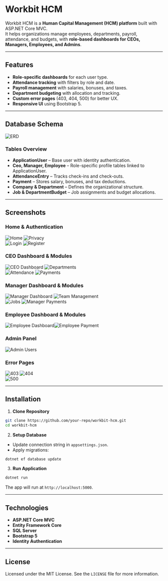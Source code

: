 # Workbit HCM

Workbit HCM is a **Human Capital Management (HCM) platform** built with ASP.NET Core MVC.  
It helps organizations manage employees, departments, payroll, attendance, and budgets, with **role-based dashboards for CEOs, Managers, Employees, and Admins**.

---

## Features
- **Role-specific dashboards** for each user type.
- **Attendance tracking** with filters by role and date.
- **Payroll management** with salaries, bonuses, and taxes.
- **Department budgeting** with allocation and tracking.
- **Custom error pages** (403, 404, 500) for better UX.
- **Responsive UI** using Bootstrap 5.

---

## Database Schema

![ERD](docs/screenshots/screenshot_21.png)

### Tables Overview
- **ApplicationUser** – Base user with identity authentication.
- **Ceo, Manager, Employee** – Role-specific profile tables linked to ApplicationUser.
- **AttendanceEntry** – Tracks check-ins and check-outs.
- **Payment** – Stores salary, bonuses, and tax deductions.
- **Company & Department** – Defines the organizational structure.
- **Job & DepartmentBudget** – Job assignments and budget allocations.

---

## Screenshots

### Home & Authentication
![Home](docs/screenshots/screenshot_1.png) ![Privacy](docs/screenshots/screenshot_2.png)  
![Login](docs/screenshots/screenshot_3.png) ![Register](docs/screenshots/screenshot_4.png)

### CEO Dashboard & Modules
![CEO Dashboard](docs/screenshots/screenshot_5.png) ![Departments](docs/screenshots/screenshot_6.png)  
![Attendance](docs/screenshots/screenshot_7.png) ![Payments](docs/screenshots/screenshot_8.png)

### Manager Dashboard & Modules
![Manager Dashboard](docs/screenshots/screenshot_12.png) ![Team Management](docs/screenshots/screenshot_13.png)  
![Jobs](docs/screenshots/screenshot_14.png) ![Manager Payments](docs/screenshots/screenshot_11.png)  


### Employee Dashboard & Modules
![Employee Dashboard](docs/screenshots/screenshot_12.png)![Employee Payment](docs/screenshots/screenshot_17.png)

### Admin Panel
![Admin Users](docs/screenshots/screenshot_16.png)

### Error Pages
![403](docs/screenshots/screenshot_20.png) ![404](docs/screenshots/screenshot_18.png)  
![500](docs/screenshots/screenshot_19.png)

---

## Installation

1. **Clone Repository**
```bash
git clone https://github.com/your-repo/workbit-hcm.git
cd workbit-hcm
```

2. **Setup Database**
- Update connection string in `appsettings.json`.
- Apply migrations:
```bash
dotnet ef database update
```

3. **Run Application**
```bash
dotnet run
```

The app will run at `http://localhost:5000`.

---

## Technologies
- **ASP.NET Core MVC**
- **Entity Framework Core**
- **SQL Server**
- **Bootstrap 5**
- **Identity Authentication**

---

## License
Licensed under the MIT License. See the `LICENSE` file for more information.
